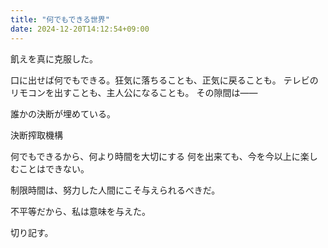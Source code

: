 ```yaml
---
title: "何でもできる世界"
date: 2024-12-20T14:12:54+09:00
---
```

飢えを真に克服した。

口に出せば何でもできる。狂気に落ちることも、正気に戻ることも。
テレビのリモコンを出すことも、主人公になることも。
その隙間は――

誰かの決断が埋めている。

決断搾取機構


何でもできるから、何より時間を大切にする
何を出来ても、今を今以上に楽しむことはできない。

制限時間は、努力した人間にこそ与えられるべきだ。

不平等だから、私は意味を与えた。

切り記す。
